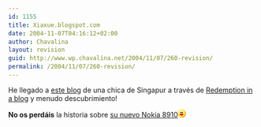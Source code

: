 ```yaml
---
id: 1155
title: Xiaxue.blogspot.com
date: 2004-11-07T04:16:12+02:00
author: Chavalina
layout: revision
guid: http://www.wp.chavalina.net/2004/11/07/260-revision/
permalink: /2004/11/07/260-revision/
---
```

He llegado a <a href="http://xiaxue.blogspot.com/" target="_blank">este blog</a> de una chica de Singapur a través de <a href="http://blog.codefront.net/archives/2004/11/07/men-turn-into-ugly-things-when-they-know-they-cannot-get-you/" target="_blank">Redemption in a blog</a> y menudo descubrimiento!

**No os perdáis** la historia sobre <a href="http://xiaxue.blogspot.com/2004/11/phone-sex.html" target="_blank">su nuevo Nokia 8910</a>![emo](/imagenes/emoticonos/risa.gif)